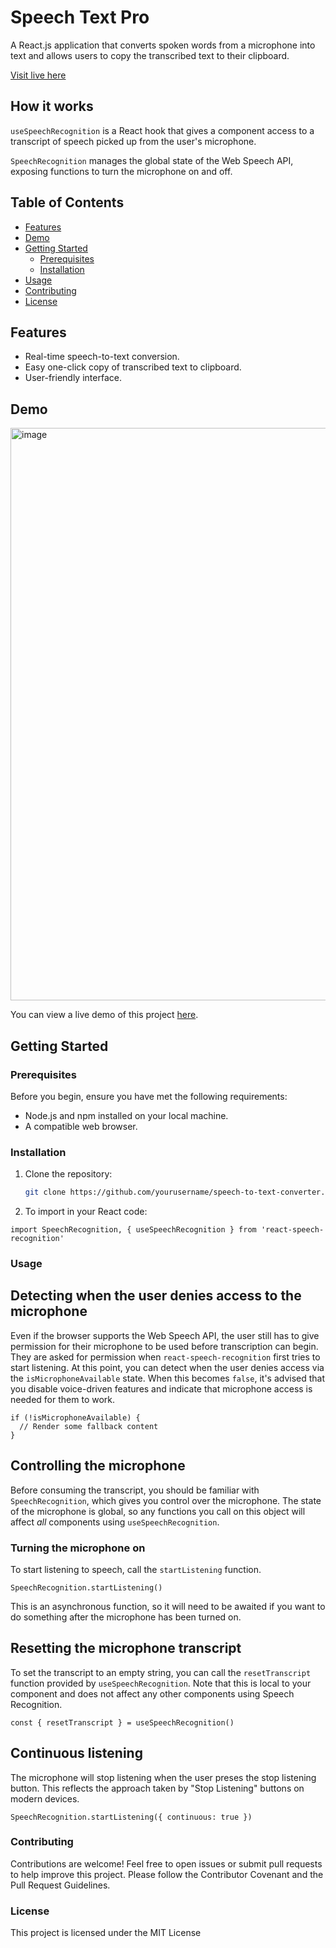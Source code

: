 # Speech Text Pro

A React.js application that converts spoken words from a microphone into text and allows users to copy the transcribed text to their clipboard.

[Visit live here](https://sanchari-speech-to-text.netlify.app/)



## How it works
`useSpeechRecognition` is a React hook that gives a component access to a transcript of speech picked up from the user's microphone.

`SpeechRecognition` manages the global state of the Web Speech API, exposing functions to turn the microphone on and off.

## Table of Contents

- [Features](#features)
- [Demo](#demo)
- [Getting Started](#getting-started)
  - [Prerequisites](#prerequisites)
  - [Installation](#installation)
- [Usage](#usage)
- [Contributing](#contributing)
- [License](#license)

## Features

- Real-time speech-to-text conversion.
- Easy one-click copy of transcribed text to clipboard.
- User-friendly interface.

## Demo
<img width="916" alt="image" src="https://github.com/Sanchariii/Speech_Text_Pro/assets/88083502/36187c23-9e7a-4e25-a189-a10b5913e335">


You can view a live demo of this project [here](https://sanchari-speech-to-text.netlify.app/).

## Getting Started

### Prerequisites

Before you begin, ensure you have met the following requirements:

- Node.js and npm installed on your local machine.
- A compatible web browser.

### Installation

1. Clone the repository:

   ```bash
   git clone https://github.com/yourusername/speech-to-text-converter.git

2. To import in your React code:

`import SpeechRecognition, { useSpeechRecognition } from 'react-speech-recognition'`

### Usage

## Detecting when the user denies access to the microphone

Even if the browser supports the Web Speech API, the user still has to give permission for their microphone to be used before transcription can begin. They are asked for permission when `react-speech-recognition` first tries to start listening. At this point, you can detect when the user denies access via the `isMicrophoneAvailable` state. When this becomes `false`, it's advised that you disable voice-driven features and indicate that microphone access is needed for them to work.

```
if (!isMicrophoneAvailable) {
  // Render some fallback content
}
```
## Controlling the microphone

Before consuming the transcript, you should be familiar with `SpeechRecognition`, which gives you control over the microphone. The state of the microphone is global, so any functions you call on this object will affect _all_ components using `useSpeechRecognition`.

### Turning the microphone on

To start listening to speech, call the `startListening` function.

```
SpeechRecognition.startListening()
```

This is an asynchronous function, so it will need to be awaited if you want to do something after the microphone has been turned on.


## Resetting the microphone transcript

To set the transcript to an empty string, you can call the `resetTranscript` function provided by `useSpeechRecognition`. Note that this is local to your component and does not affect any other components using Speech Recognition.

```
const { resetTranscript } = useSpeechRecognition()
```

## Continuous listening

The microphone will stop listening when the user preses the stop listening button. This reflects the approach taken by "Stop Listening" buttons on modern devices.

```
SpeechRecognition.startListening({ continuous: true })
```



 ### Contributing
Contributions are welcome! Feel free to open issues or submit pull requests to help improve this project. Please follow the Contributor Covenant and the Pull Request Guidelines.

### License
This project is licensed under the MIT License
